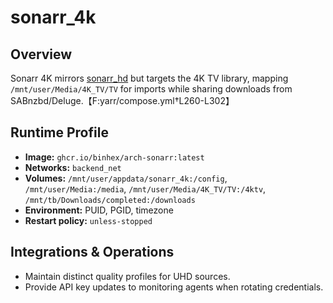 # sonarr_4k

## Overview
Sonarr 4K mirrors [sonarr_hd](sonarr_hd.md) but targets the 4K TV library, mapping `/mnt/user/Media/4K_TV/TV` for imports while sharing downloads from SABnzbd/Deluge.【F:yarr/compose.yml†L260-L302】

## Runtime Profile
- **Image:** `ghcr.io/binhex/arch-sonarr:latest`
- **Networks:** `backend_net`
- **Volumes:** `/mnt/user/appdata/sonarr_4k:/config`, `/mnt/user/Media:/media`, `/mnt/user/Media/4K_TV/TV:/4ktv`, `/mnt/tb/Downloads/completed:/downloads`
- **Environment:** PUID, PGID, timezone
- **Restart policy:** `unless-stopped`

## Integrations & Operations
- Maintain distinct quality profiles for UHD sources.
- Provide API key updates to monitoring agents when rotating credentials.
